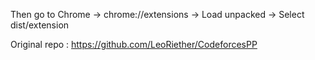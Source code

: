 
Then go to Chrome → chrome://extensions → Load unpacked → Select dist/extension


Original repo : https://github.com/LeoRiether/CodeforcesPP